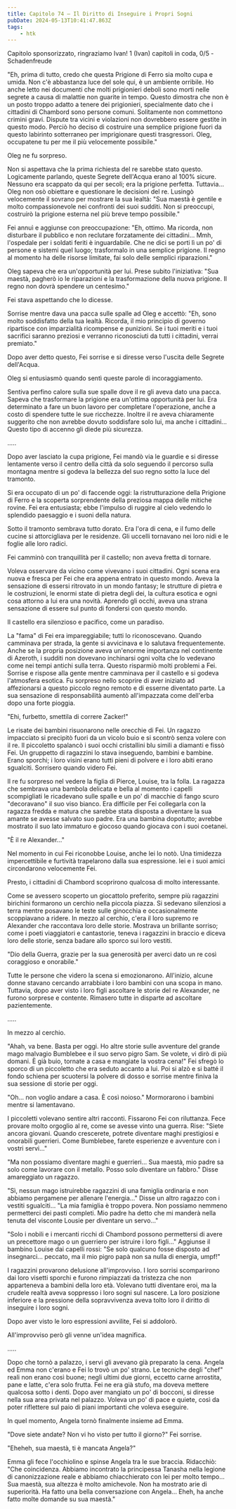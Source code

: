 ```yaml
---
title: Capitolo 74 – Il Diritto di Inseguire i Propri Sogni
pubDate: 2024-05-13T10:41:47.863Z
tags:
    - htk
---
```


Capitolo sponsorizzato, ringraziamo Ivan!
1 (Ivan) capitoli in coda, 0/5
-Schadenfreude

"Eh, prima di tutto, credo che questa Prigione di Ferro sia molto cupa e umida. Non c'è abbastanza luce del sole qui, è un ambiente orribile. Ho anche letto nei documenti che molti prigionieri deboli sono morti nelle segrete a causa di malattie non guarite in tempo.
Questo dimostra che non è un posto troppo adatto a tenere dei prigionieri, specialmente dato che i cittadini di Chambord sono persone comuni. Solitamente non commettono crimini gravi. Dispute tra vicini e violazioni non dovrebbero essere gestite in questo modo. Perciò ho deciso di costruire una semplice prigione fuori da questo labirinto sotterraneo per imprigionare questi trasgressori.
Oleg, occupatene tu per me il più velocemente possibile."

Oleg ne fu sorpreso.

Non si aspettava che la prima richiesta del re sarebbe stato questo. Logicamente parlando, queste Segrete dell'Acqua erano al 100% sicure. Nessuno era scappato da qui per secoli; era la prigione perfetta. Tuttavia... Oleg non osò obiettare e questionare le decisioni del re. Lusingò velocemente il sovrano per mostrare la sua lealtà: "Sua maestà è gentile e molto compassionevole nei confronti dei suoi sudditi. Non si preoccupi, costruirò la prigione esterna nel più breve tempo possibile."

Fei annuì e aggiunse con preoccupazione: "Eh, ottimo. Ma ricorda, non disturbare il pubblico e non reclutare forzatamente dei cittadini... Mmh, l'ospedale per i soldati feriti è inguardabile. Che ne dici se porti lì un po' di persone e sistemi quel luogo; trasformalo in una semplice prigione. Il regno al momento ha delle risorse limitate, fai solo delle semplici riparazioni."

Oleg sapeva che era un'opportunità per lui. Prese subito l'iniziativa: "Sua maestà, pagherò io le riparazioni e la trasformazione della nuova prigione. Il regno non dovrà spendere un centesimo."

Fei stava aspettando che lo dicesse.

Sorrise mentre dava una pacca sulle spalle ad Oleg e accettò: "Eh, sono molto soddisfatto della tua lealtà. Ricorda, il mio principio di governo ripartisce con imparzialità ricompense e punizioni. Se i tuoi meriti e i tuoi sacrifici saranno preziosi e verranno riconosciuti da tutti i cittadini, verrai premiato."

Dopo aver detto questo, Fei sorrise e si diresse verso l'uscita delle Segrete dell'Acqua.

Oleg si entusiasmò quando sentì queste parole di incoraggiamento.

Sentiva perfino calore sulla sue spalle dove il re gli aveva dato una pacca. Sapeva che trasformare la prigione era un'ottima opportunità per lui. Era determinato a fare un buon lavoro per completare l'operazione, anche a costo di spendere tutte le sue ricchezze. Inoltre il re aveva chiaramente suggerito che non avrebbe dovuto soddisfare solo lui, ma anche i cittadini... Questo tipo di accenno gli diede più sicurezza.

.....

Dopo aver lasciato la cupa prigione, Fei mandò via le guardie e si diresse lentamente verso il centro della città da solo seguendo il percorso sulla montagna mentre si godeva la bellezza del suo regno sotto la luce del tramonto.

Si era occupato di un po' di faccende oggi: la ristrutturazione della Prigione di Ferro e la scoperta sorprendente della preziosa mappa delle mitiche rovine. Fei era entusiasta; ebbe l'impulso di ruggire al cielo vedendo lo splendido paesaggio e i suoni della natura.

Sotto il tramonto sembrava tutto dorato. Era l'ora di cena, e il fumo delle cucine si attorcigliava per le residenze. Gli uccelli tornavano nei loro nidi e le foglie alle loro radici.

Fei camminò con tranquillità per il castello; non aveva fretta di tornare.

Voleva osservare da vicino come vivevano i suoi cittadini. Ogni scena era nuova e fresca per Fei che era appena entrato in questo mondo. Aveva la sensazione di essersi ritrovato in un mondo fantasy; le strutture di pietra e le costruzioni, le enormi state di pietra degli dei, la cultura esotica e ogni cosa attorno a lui era una novità. Aprendo gli occhi, aveva una strana sensazione di essere sul punto di fondersi con questo mondo.

Il castello era silenzioso e pacifico, come un paradiso.

La "fama" di Fei era impareggiabile; tutti lo riconoscevano. Quando camminava per strada, la gente si avvicinava e lo salutava frequentemente. Anche se la propria posizione aveva un'enorme importanza nel continente di Azeroth, i sudditi non dovevano inchinarsi ogni volta che lo vedevano come nei tempi antichi sulla terra. Questo risparmiò molti problemi a Fei. Sorrise e rispose alla gente mentre camminava per il castello e si godeva l'atmosfera esotica. Fu sorpreso nello scoprire di aver iniziato ad affezionarsi a questo piccolo regno remoto e di esserne diventato parte. La sua sensazione di responsabilità aumentò all'impazzata come dell'erba dopo una forte pioggia.

"Ehi, furbetto, smettila di correre Zacker!"

Le risate dei bambini risuonarono nelle orecchie di Fei. Un ragazzo impacciato si precipitò fuori da un vicolo buio e si scontrò senza volere con il re. Il piccoletto spalancò i suoi occhi cristallini blu simili a diamanti e fissò Fei. Un gruppetto di ragazzini lo stava inseguendo, bambini e bambine. Erano sporchi; i loro visini erano tutti pieni di polvere e i loro abiti erano sgualciti. Sorrisero quando videro Fei.

Il re fu sorpreso nel vedere la figlia di Pierce, Louise, tra la folla. La ragazza che sembrava una bambola delicata e bella al momento i capelli scompigliati le ricadevano sulle spalle e un po' di macchie di fango scuro "decoravano" il suo viso bianco. Era difficile per Fei collegarla con la ragazza fredda e matura che sarebbe stata disposta a diventare la sua amante se avesse salvato suo padre. Era una bambina dopotutto; avrebbe mostrato il suo lato immaturo e giocoso quando giocava con i suoi coetanei.

"È il re Alexander..."

Nel momento in cui Fei riconobbe Louise, anche lei lo notò. Una timidezza impercettibile e furtività trapelarono dalla sua espressione. lei e i suoi amici circondarono velocemente Fei.

Presto, i cittadini di Chambord scoprirono qualcosa di molto interessante.

Come se avessero scoperto un giocattolo preferito, sempre più ragazzini birichini formarono un cerchio nella piccola piazza. Si sedevano silenziosi a terra mentre posavano le teste sulle ginocchia e occasionalmente scoppiavano a ridere. In mezzo al cerchio, c'era il loro supremo re Alexander che raccontava loro delle storie. Mostrava un brillante sorriso; come i poeti viaggiatori e cantastorie, teneva i ragazzini in braccio e diceva loro delle storie, senza badare allo sporco sui loro vestiti.

"Dio della Guerra, grazie per la sua generosità per averci dato un re così coraggioso e onorabile."

Tutte le persone che videro la scena si emozionarono. All'inizio, alcune donne stavano cercando arrabbiate i loro bambini con una scopa in mano. Tuttavia, dopo aver visto i loro figli ascoltare le storie del re Alexander, ne furono sorprese e contente. Rimasero tutte in disparte ad ascoltare pazientemente.

.....

In mezzo al cerchio.

"Ahah, va bene. Basta per oggi. Ho altre storie sulle avventure del grande mago malvagio Bumblebee e il suo servo pigro Sam. Se volete, vi dirò di più domani. È già buio, tornate a casa e mangiate la vostra cena!" Fei sfregò lo sporco di un piccoletto che era seduto accanto a lui. Poi si alzò e si batté il fondo schiena per scuotersi la polvere di dosso e sorrise mentre finiva la sua sessione di storie per oggi.

"Oh... non voglio andare a casa. È così noioso." Mormorarono i bambini mentre si lamentavano.

I piccoletti volevano sentire altri racconti. Fissarono Fei con riluttanza. Fece provare molto orgoglio al re, come se avesse vinto una guerra. Rise: "Siete ancora giovani. Quando crescerete, potrete diventare maghi prestigiosi e onorabili guerrieri. Come Bumblebee, farete esperienze e avventure con i vostri servi..."

"Ma non possiamo diventare maghi e guerrieri... Sua maestà, mio padre sa solo come lavorare con il metallo. Posso solo diventare un fabbro." Disse amareggiato un ragazzo.

"Sì, nessun mago istruirebbe ragazzini di una famiglia ordinaria e non abbiamo pergamene per allenare l'energia..." Disse un altro ragazzo con i vestiti sgualciti... "La mia famiglia è troppo povera. Non possiamo nemmeno permetterci dei pasti completi. Mio padre ha detto che mi manderà nella tenuta del visconte Lousie per diventare un servo..."

"Solo i nobili e i mercanti ricchi di Chambord possono permettersi di avere un precettore mago o un guerriero per istruire i loro figli..." Aggiunse il bambino Louise dai capelli rossi: "Se solo qualcuno fosse disposto ad insegnarci... peccato, ma il mio pigro papà non sa nulla di energia, umpf!"

I ragazzini provarono delusione all'improvviso. I loro sorrisi scomparirono dai loro visetti sporchi e furono rimpiazzati da tristezza che non apparteneva a bambini della loro età. Volevano tutti diventare eroi, ma la crudele realtà aveva soppresso i loro sogni sul nascere. La loro posizione inferiore e la pressione della sopravvivenza aveva tolto loro il diritto di inseguire i loro sogni.

Dopo aver visto le loro espressioni avvilite, Fei si addolorò.

All'improvviso però gli venne un'idea magnifica.

.....

Dopo che tornò a palazzo, i servi gli avevano già preparato la cena. Angela ed Emma non c'erano e Fei lo trovò un po' strano. Le tecniche degli "chef" reali non erano così buone; negli ultimi due giorni, eccetto carne arrostita,  pane e latte, c'era solo frutta. Fei ne era già stufo, ma doveva mettere qualcosa sotto i denti. Dopo aver mangiato un po' di bocconi, si diresse nella sua area privata nel palazzo. Voleva un po' di pace e quiete, così da poter riflettere sul paio di piani importanti che voleva eseguire.

In quel momento, Angela tornò finalmente insieme ad Emma.

"Dove siete andate? Non vi ho visto per tutto il giorno?" Fei sorrise.

"Eheheh, sua maestà, ti è mancata Angela?"

Emma gli fece l'occhiolino e spinse Angela tra le sue braccia. Ridacchiò: "Che coincidenza. Abbiamo incontrato la principessa Tanasha nella legione di canonizzazione reale e abbiamo chiacchierato con lei per molto tempo... Sua maestà, sua altezza è molto amichevole. Non ha mostrato arie di superiorità. Ha fatto una bella conversazione con Angela... Eheh, ha anche fatto molte domande su sua maestà."



